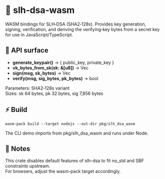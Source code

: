 # 🧩 slh‑dsa‑wasm

WASM bindings for SLH‑DSA (SHA2‑128s). Provides key generation, signing, verification, and deriving the verifying‑key bytes from a secret key for use in JavaScript/TypeScript.

## 🔧 API surface
- **generate_keypair()** -> { public_key, private_key }
- **vk_bytes_from_sk(sk: &[u8])** -> Vec<u8>
- **sign(msg, sk_bytes)** -> Vec<u8>
- **verify(msg, sig_bytes, pk_bytes)** -> bool

Parameters: SHA2‑128s variant  
Sizes: sk 64 bytes, pk 32 bytes, sig 7,856 bytes

## ⚡ Build
```
wasm-pack build --target nodejs --out-dir pkg/slh_dsa_wasm
```
The CLI demo imports from pkg/slh_dsa_wasm and runs under Node.

## 📝 Notes
This crate disables default features of slh-dsa to fit no_std and SBF constraints upstream.  
For browsers, adjust the wasm-pack target accordingly.
